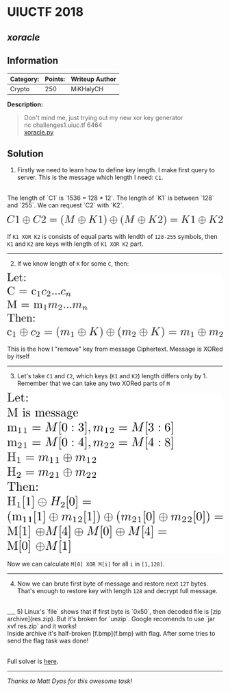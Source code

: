 # __UIUCTF 2018__ 
## _xoracle_

## Information
**Category:** | **Points:** | **Writeup Author**
--- | --- | ---
Crypto | 250 | MiKHalyCH

**Description:** 

> Don't mind me, just trying out my new xor key generator
<br>nc challenges1.uiuc.tf 6464
<br>[xoracle.py](xoracle.py)

## Solution
1) Firstly we need to learn how to define key length. 
I make first query to server. This is the message which length I need: `C1`.
<br>
The length of `C1` is `1536 = 128 * 12`. The length of `K1` is between `128` and `255`. 
We can request `C2` with `K2`. 
<p align="center">
  <img src="images/1.png">
</p>

If `K1 XOR K2` is consists of equal parts with lendth of `128-255` symbols, then `K1` and `K2` are keys with length of `K1 XOR K2` part. 
___
2) If we know length of `K` for some `C`, then:
<p align="center">
    <img src="images/2.png">
</p>

This is the how I "remove" key from message Ciphertext. Message is XORed by itself
___
3) Let's take `C1` and `C2`, which keys (`K1` and `K2`) length differs only by 1. Remember that we can take any two XORed parts of `M`
<p align="center">
    <img src="images/3.png">
</p>

Now we can calculate `M[0] XOR M[i]` for all `i` in `[1,128]`. 
___
4) Now we can brute first byte of message and restore next `127` bytes.  That's enough to restore key with length `128` and decrypt full message. 
<br>
___
5) Linux's `file` shows that if first byte is `0x50`, then decoded file is [zip archive](res.zip). But it's broken for `unzip`. Google recomends to use `jar xvf res.zip` and it works!
<br>
Inside archive it's half-broken [f.bmp](f.bmp) with flag. After some tries to send the flag task was done! 
<br>
<br>

Full solver is [here](solver.py).
_____ 
*Thanks to Matt Dyas for this awesome task!*
